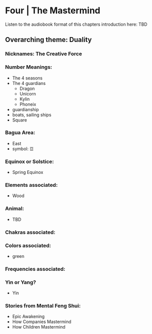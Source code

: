 # Four | The Mastermind

Listen to the audiobook format of this chapters introduction here: TBD

## Overarching theme: Duality

### Nicknames: The Creative Force

### Number Meanings:

- The 4 seasons
- The 4 guardians
  - Dragon
  - Unicorn
  - Kylin
  - Phoneix
- guardianship
- boats, sailing ships
- Square

### Bagua Area:
- East
- symbol: ☲

### Equinox or Solstice:
- Spring Equinox
### Elements associated:
- Wood

### Animal:
- TBD

### Chakras associated:

### Colors associated:
- green

### Frequencies associated:

### Yin or Yang?
- Yin
### Stories from Mental Feng Shui:

- Epic Awakening
- How Companies Mastermind
- How Children Mastermind